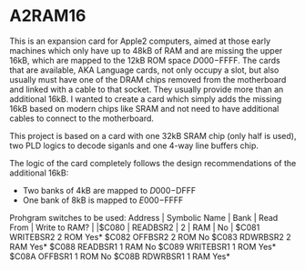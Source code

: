 # A2RAM16
This is an expansion card for Apple2 computers, aimed at those early machines which only have up to 48kB of RAM and are missing the upper 16kB, which are mapped to the 12kB ROM space $D000-$FFFF.
The cards that are available, AKA Language cards, not only occupy a slot, but also usually must have one of the DRAM chips removed from the motherboard and linked with a cable to that socket. They usually provide more than an additional 16kB.
I wanted to create a card which simply adds the missing 16kB based on modern chips like SRAM and not need to have additional cables to connect to the motherboard.

This project is based on a card with one 32kB SRAM chip (only half is used), two PLD logics to decode siganls and one 4-way line buffers chip.

The logic of the card completely follows the design recommendations of the additional 16kB:
* Two banks of 4kB are mapped to $D000-$DFFF
* One bank of 8kB is mapped to $E000-$FFFF

Prohgram switches to be used:
Address | Symbolic Name | Bank | Read From | Write to RAM? |
|$C080 | READBSR2 | 2 | RAM | No |
$C081 WRITEBSR2 2 ROM Yes*
$C082 OFFBSR2 2 ROM No
$C083 RDWRBSR2 2 RAM Yes*
$C088 READBSR1 1 RAM No
$C089 WRITEBSR1 1 ROM Yes*
$C08A OFFBSR1 1 ROM No
$C08B RDWRBSR1 1 RAM Yes*
